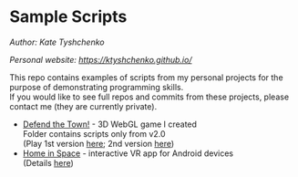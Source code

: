 # Sample Scripts
_Author: Kate Tyshchenko_  

_Personal website: https://ktyshchenko.github.io/_

This repo contains examples of scripts from my personal projects for the purpose of demonstrating programming skills.  
If you would like to see full repos and commits from these projects, please contact me (they are currently private).  

- [Defend the Town!]() - 3D WebGL game I created  
Folder contains scripts only from v2.0  
(Play 1st version [here](https://connect.unity.com/mg/other/defend-the-town); 2nd version [here](https://connect.unity.com/mg/other/defend-the-town-v2-0))
- [Home in Space]() - interactive VR app for Android devices  
(Details [here](https://ktyshchenko.github.io/homeinspace.html))
